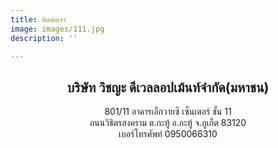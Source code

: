 ```yaml
---
title: ติดต่อเรา
image: images/111.jpg
description: ''

---
```

## <center>บริษัท วิชญะ ดีเวลลอปเม้นท์จํากัด(มหาชน)</center>

<center>801/11 อาคารเอ็กวายซี เซ็นเตอร์ ชั้น 11</center>

<center>ถนนวิชิตรสงคราม ต.กะทู้ อ.กะทู้  จ.ภูเก็ต 83120</center>

<center>เบอร์โทรศัพท์ 0950066310</center>